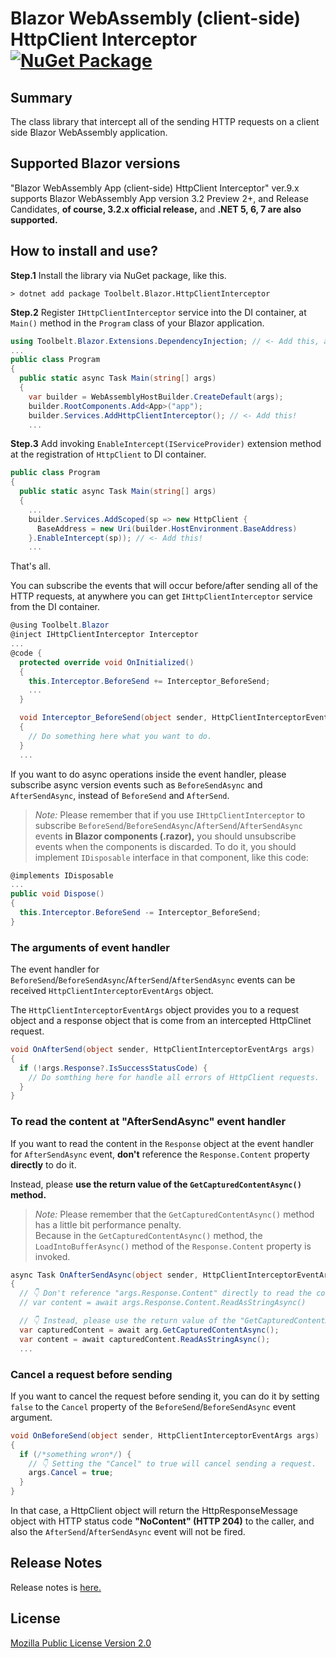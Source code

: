 # Blazor WebAssembly (client-side) HttpClient Interceptor [![NuGet Package](https://img.shields.io/nuget/v/Toolbelt.Blazor.HttpClientInterceptor.svg)](https://www.nuget.org/packages/Toolbelt.Blazor.HttpClientInterceptor/)

## Summary

The class library that intercept all of the sending HTTP requests on a client side Blazor WebAssembly application.

## Supported Blazor versions

"Blazor WebAssembly App (client-side) HttpClient Interceptor" ver.9.x supports Blazor WebAssembly App version 3.2 Preview 2+, and Release Candidates, **of course, 3.2.x official release,** and **.NET 5, 6, 7 are also supported.**

## How to install and use?

**Step.1** Install the library via NuGet package, like this.

```shell
> dotnet add package Toolbelt.Blazor.HttpClientInterceptor
```

**Step.2** Register `IHttpClientInterceptor` service into the DI container, at `Main()` method in the `Program` class of your Blazor application.

```csharp
using Toolbelt.Blazor.Extensions.DependencyInjection; // <- Add this, and...
...
public class Program
{
  public static async Task Main(string[] args)
  {
    var builder = WebAssemblyHostBuilder.CreateDefault(args);
    builder.RootComponents.Add<App>("app");
    builder.Services.AddHttpClientInterceptor(); // <- Add this!
    ...
```

**Step.3** Add invoking `EnableIntercept(IServiceProvider)` extension method at the registration of `HttpClient` to DI container.

```csharp
public class Program
{
  public static async Task Main(string[] args)
  {
    ...
    builder.Services.AddScoped(sp => new HttpClient { 
      BaseAddress = new Uri(builder.HostEnvironment.BaseAddress) 
    }.EnableIntercept(sp)); // <- Add this!
    ...
```

That's all.

You can subscribe the events that will occur before/after sending all of the HTTP requests, at anywhere you can get `IHttpClientInterceptor` service from the DI container.

```csharp
@using Toolbelt.Blazor
@inject IHttpClientInterceptor Interceptor
...
@code {
  protected override void OnInitialized()
  {
    this.Interceptor.BeforeSend += Interceptor_BeforeSend;
    ...
  }

  void Interceptor_BeforeSend(object sender, HttpClientInterceptorEventArgs e)
  {
    // Do something here what you want to do.
  }
  ...
```

If you want to do async operations inside the event handler, please subscribe async version events such as `BeforeSendAsync` and `AfterSendAsync`, instead of `BeforeSend` and `AfterSend`.

> _Note:_ Please remember that if you use `IHttpClientInterceptor` to subscribe `BeforeSend`/`BeforeSendAsync`/`AfterSend`/`AfterSendAsync` events **in Blazor components (.razor),** you should unsubscribe events when the components is discarded. To do it, you should implement `IDisposable` interface in that component, like this code:

```csharp
@implements IDisposable
...
public void Dispose()
{
  this.Interceptor.BeforeSend -= Interceptor_BeforeSend;
}
```

### The arguments of event handler

The event handler for `BeforeSend`/`BeforeSendAsync`/`AfterSend`/`AfterSendAsync` events can be received `HttpClientInterceptorEventArgs` object.

The `HttpClientInterceptorEventArgs` object provides you to a request object and a response object that is come from an intercepted HttpClinet request.

```csharp
void OnAfterSend(object sender, HttpClientInterceptorEventArgs args)
{
  if (!args.Response?.IsSuccessStatusCode) {
    // Do somthing here for handle all errors of HttpClient requests.
  }
}
```

### To read the content at "AfterSendAsync" event handler

If you want to read the content in the `Response` object at the event handler for `AfterSendAsync` event, **don't** reference the `Response.Content` property **directly** to do it.

Instead, please **use the return value of the `GetCapturedContentAsync()` method.**

> _Note:_ Please remember that the `GetCapturedContentAsync()` method has a little bit performance penalty.  
> Because in the `GetCapturedContentAsync()` method, the `LoadIntoBufferAsync()` method of the `Response.Content` property is invoked.

```csharp
async Task OnAfterSendAsync(object sender, HttpClientInterceptorEventArgs args)
{
  // 👇 Don't reference "args.Response.Content" directly to read the content.
  // var content = await args.Response.Content.ReadAsStringAsync()

  // 👇 Instead, please use the return value of the "GetCapturedContentAsync()" method.
  var capturedContent = await arg.GetCapturedContentAsync();
  var content = await capturedContent.ReadAsStringAsync();
  ...
```

### Cancel a request before sending

If you want to cancel the request before sending it, you can do it by setting `false` to the `Cancel` property of the `BeforeSend`/`BeforeSendAsync` event argument.

```csharp
void OnBeforeSend(object sender, HttpClientInterceptorEventArgs args)
{
  if (/*something wron*/) {
    // 👇 Setting the "Cancel" to true will cancel sending a request.
    args.Cancel = true;
  }
}
```

In that case, a HttpClient object will return the HttpResponseMessage object with HTTP status code **"NoContent" (HTTP 204)** to the caller, and also the `AfterSend`/`AfterSendAsync` event will not be fired.

## Release Notes

Release notes is [here.](https://github.com/jsakamoto/Toolbelt.Blazor.HttpClientInterceptor/blob/master/RELEASE-NOTES.txt)

## License

[Mozilla Public License Version 2.0](https://github.com/jsakamoto/Toolbelt.Blazor.HttpClientInterceptor/blob/master/LICENSE)
